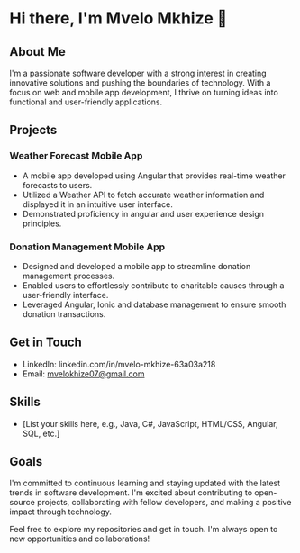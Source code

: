 # Hi there, I'm Mvelo Mkhize 👋

## About Me
I'm a passionate software developer with a strong interest in creating innovative solutions and pushing the boundaries of technology. 
With a focus on web and mobile app development, I thrive on turning ideas into functional and user-friendly applications.

## Projects
### Weather Forecast Mobile App
- A mobile app developed using Angular that provides real-time weather forecasts to users.
- Utilized a Weather API to fetch accurate weather information and displayed it in an intuitive user interface.
- Demonstrated proficiency in angular and user experience design principles.

### Donation Management Mobile App
- Designed and developed a mobile app to streamline donation management processes.
- Enabled users to effortlessly contribute to charitable causes through a user-friendly interface.
- Leveraged Angular, Ionic and database management to ensure smooth donation transactions.

## Get in Touch
- LinkedIn: linkedin.com/in/mvelo-mkhize-63a03a218
- Email: mvelokhize07@gmail.com

## Skills
- [List your skills here, e.g., Java, C#, JavaScript, HTML/CSS, Angular, SQL, etc.]

## Goals
I'm committed to continuous learning and staying updated with the latest trends in software development. 
I'm excited about contributing to open-source projects, collaborating with fellow developers, and making a positive impact through technology.

Feel free to explore my repositories and get in touch. I'm always open to new opportunities and collaborations!
